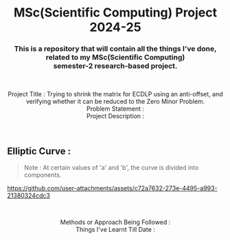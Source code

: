 <h1 align="center">MSc(Scientific Computing) Project 2024-25</h1>
<h3 align="center">This is a repository that will contain all the things I've done, related to my MSc(Scientific Computing)<br/>semester-2 research-based project.</h3>
<br/>

<p align="center">Project Title : Trying to shrink the matrix for ECDLP using an anti-offset, and verifying whether it can be reduced to the Zero Minor Problem.
<br/>Problem Statement : 
<br/>Project Description : </p>
<br/>

## Elliptic Curve :

> Note : At certain values of 'a' and 'b', the curve is divided into components.

https://github.com/user-attachments/assets/c72a7632-273e-4495-a993-21380324cdc3

<br/><p align="center">Methods or Approach Being Followed : 
<br/>Things I've Learnt Till Date : 
</p>
